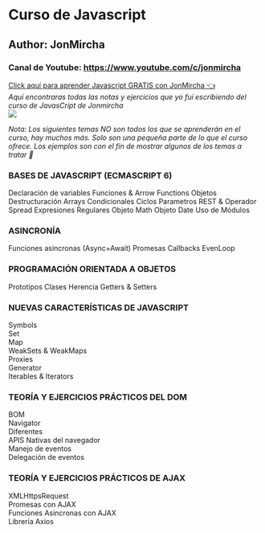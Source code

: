 # Curso de Javascript
## Author: JonMircha
### Canal de Youtube: https://www.youtube.com/c/jonmircha  
[Click aquí para aprender Javascript GRATIS con JonMircha 👈](https://aprendejavascript.org)  
*Aquí encontraras todas las notas y ejercicios que yo fuí escribiendo del curso de JavasCript de Jonmircha*  
![](https://upload.wikimedia.org/wikipedia/commons/thumb/9/99/Unofficial_JavaScript_logo_2.svg/200px-Unofficial_JavaScript_logo_2.svg.png)


*Nota: Los siguientes temas NO son todos los que se aprenderán en el curso, hay muchos más. Solo son una pequeña parte de lo que el curso ofrece. Los ejemplos son con el fin de mostrar algunos de los temas a tratar 🤯*  
### BASES DE JAVASCRIPT (ECMASCRIPT 6)
  Declaración de variables
  Funciones & Arrow Functions
  Objetos
  Destructuración
  Arrays
  Condicionales
  Ciclos
  Parametros REST & Operador Spread
  Expresiones Regulares
  Objeto Math
  Objeto Date
  Uso de Módulos
### ASINCRONÍA
  Funciones asincronas (Async+Await)
     Promesas 
     Callbacks
     EvenLoop 
### PROGRAMACIÓN ORIENTADA A OBJETOS
 Prototipos
    Clases
    Herencia
    Getters & Setters
### NUEVAS CARACTERÍSTICAS DE JAVASCRIPT 
Symbols  
Set  
Map  
WeakSets & WeakMaps  
Proxies  
Generator  
Iterables & Iterators   
### TEORÍA Y EJERCICIOS PRÁCTICOS DEL DOM
BOM  
Navigator  
Diferentes  
APIS Nativas del navegador  
Manejo de eventos  
Delegación de eventos  

### TEORÍA Y EJERCICIOS PRÁCTICOS DE AJAX
XMLHttpsRequest  
Promesas con AJAX  
Funciones Asincronas con AJAX  
Librería Axios

